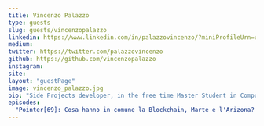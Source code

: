 ```yaml
---
title: Vincenzo Palazzo
type: guests
slug: guests/vincenzopalazzo
linkedin: https://www.linkedin.com/in/palazzovincenzo/?miniProfileUrn=urn%3Ali%3Afs_miniProfile%3AACoAABvQHLsBCpVkbs-0PY3-bif7g4fWoHiku_Y
medium:
twitter: https://twitter.com/palazzovincenzo
github: https://github.com/vincenzopalazzo
instagram:
site:
layout: "guestPage"
image: vincenzo_palazzo.jpg
bio: "Side Projects developer, in the free time Master Student in Computer Science."
episodes:
  "Pointer[69]: Cosa hanno in comune la Blockchain, Marte e l'Arizona? Vincenzo Palazzo!": "/p/pointer69-cosa-hanno-in-comune-la-blockchain-marte-e-larizona-vincenzo-palazzo/"
---
```

